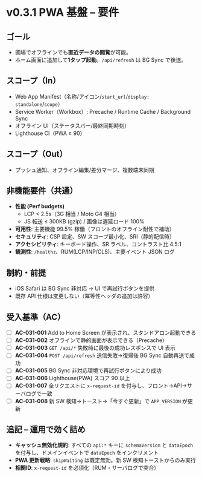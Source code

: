 # v0.3.1 PWA 基盤 – 要件

## ゴール
- 圃場でオフラインでも**直近データの閲覧**が可能。
- ホーム画面に追加して**1タップ起動**。`/api/refresh` は BG Sync で後送。

## スコープ（In）
- Web App Manifest（名称/アイコン/`start_url`/`display: standalone`/`scope`）
- Service Worker（Workbox）: Precache / Runtime Cache / Background Sync
- オフライン UI（ステータスバー/最終同期時刻）
- Lighthouse CI（PWA ≥ 90）

## スコープ（Out）
- プッシュ通知、オフライン編集/差分マージ、複数端末同期

## 非機能要件（共通）

- **性能 (Perf budgets)**  
  - LCP < 2.5s（3G 相当 / Moto G4 相当）  
  - JS 転送 ≤ 300KB (gzip) / 画像は遅延ロード 100%  
- **可用性**: 主要機能 99.5% 稼働（フロントのオフライン耐性で補助）
- **セキュリティ**: CSP 設定、SW スコープ最小化、SRI（静的配信時）
- **アクセシビリティ**: キーボード操作、SR ラベル、コントラスト比 4.5:1
- **観測性**: `/healthz`、RUM(LCP/INP/CLS)、主要イベント JSON ログ


## 制約・前提
- iOS Safari は BG Sync 非対応 → UI で再試行ボタンを提供
- 既存 API 仕様は変更しない（冪等性ヘッダの追加は許容）

## 受入基準（AC）
- [ ] **AC-031-001** Add to Home Screen が表示され、スタンドアロン起動できる
- [ ] **AC-031-002** オフラインで静的画面が表示できる（Precache）
- [ ] **AC-031-003** `GET /api/*` 失敗時に最後の成功レスポンスで UI 表示
- [ ] **AC-031-004** `POST /api/refresh` 送信失敗→復帰後 BG Sync 自動再送で成功
- [ ] **AC-031-005** BG Sync 非対応環境で再試行ボタンにより成功
- [ ] **AC-031-006** Lighthouse(PWA) スコア 90 以上
- [ ] **AC-031-007** 全リクエストに `x-request-id` を付与し、フロント→API→サーバログで一致
- [ ] **AC-031-008** 新 SW 検知→トースト→「今すぐ更新」で `APP_VERSION` が更新

## 追記 – 運用で効く詰め
- **キャッシュ無効化規約**: すべての `api:*` キーに `schemaVersion` と `dataEpoch` を付与し、ドメインイベントで `dataEpoch` をインクリメント
- **PWA 更新戦略**: `skipWaiting` は既定無効。新 SW 検知トーストからのみ実行
- **相関ID**: `x-request-id` を必須化（RUM・サーバログで突合）
